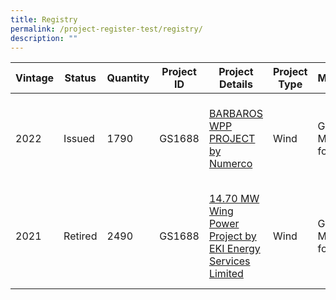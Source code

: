 ```yaml
---
title: Registry
permalink: /project-register-test/registry/
description: ""
---
```



| Vintage | Status | Quantity | Project ID | Project Details | Project Type | Methodology | Product | Country | Issuance Date | Retirement Date | Serial Number | Note |
| -------- | -------- | -------- | -------- | -------- | -------- | -------- | -------- | -------- | -------- | -------- | -------- | -------- |
| 2022 | Issued | 1790 | GS1688 | [BARBAROS WPP PROJECT by Numerco](/agreements-signed/Ghana/documents-and-templates-for-download/) | Wind | GS Methodology for Wind | VER | Switzerland | Jul 31, 2021 | Jul 31, 2022 | GS1-1-BG-GS4238-6-2021-24846-710-3714 | test |
| 2021 | Retired | 2490 | GS1688 | [14.70 MW Wing Power Project by EKI Energy Services Limited](implementation-agreements/implementation-agreements-explained/) | Wind | GS Methodology for Wind | VER | Lao | Jul 19, 2021 | Jul 19, 2022 | GS1-1-KH-GS1020-16-2022-24788-2401-2412 |  |
